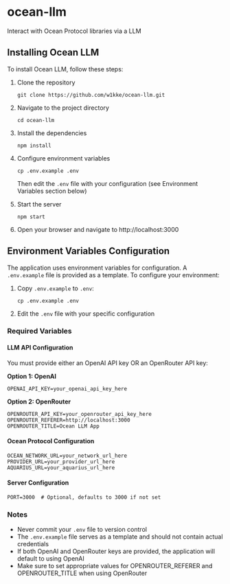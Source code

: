 # ocean-llm
Interact with Ocean Protocol libraries via a LLM

## Installing Ocean LLM

To install Ocean LLM, follow these steps:

1. Clone the repository
   ```
   git clone https://github.com/w1kke/ocean-llm.git
   ```
2. Navigate to the project directory
   ```
   cd ocean-llm
   ```
3. Install the dependencies
   ```
   npm install
   ```
4. Configure environment variables
   ```
   cp .env.example .env
   ```
   Then edit the `.env` file with your configuration (see Environment Variables section below)

5. Start the server
   ```
   npm start
   ```
6. Open your browser and navigate to http://localhost:3000

## Environment Variables Configuration

The application uses environment variables for configuration. A `.env.example` file is provided as a template. To configure your environment:

1. Copy `.env.example` to `.env`:
   ```
   cp .env.example .env
   ```
2. Edit the `.env` file with your specific configuration

### Required Variables

#### LLM API Configuration
You must provide either an OpenAI API key OR an OpenRouter API key:

**Option 1: OpenAI**
```
OPENAI_API_KEY=your_openai_api_key_here
```

**Option 2: OpenRouter**
```
OPENROUTER_API_KEY=your_openrouter_api_key_here
OPENROUTER_REFERER=http://localhost:3000
OPENROUTER_TITLE=Ocean LLM App
```

#### Ocean Protocol Configuration
```
OCEAN_NETWORK_URL=your_network_url_here
PROVIDER_URL=your_provider_url_here
AQUARIUS_URL=your_aquarius_url_here
```

#### Server Configuration
```
PORT=3000  # Optional, defaults to 3000 if not set
```

### Notes
- Never commit your `.env` file to version control
- The `.env.example` file serves as a template and should not contain actual credentials
- If both OpenAI and OpenRouter keys are provided, the application will default to using OpenAI
- Make sure to set appropriate values for OPENROUTER_REFERER and OPENROUTER_TITLE when using OpenRouter
